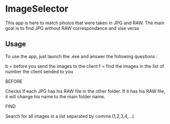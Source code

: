 # ImageSelector
This app is here to match photos that were taken in JPG and RAW. The main goal is to find JPG without RAW correspondance and vise versa

## Usage
To use the app, just launch the .exe and answer the following questions :

b = before you send the images to the client 
f = find the images in the list of number the client sended to you 

BEFORE 

Checks if each JPG has his RAW file in the other folder. If it has his RAW file, it will change his name to the main folder name.

FIND

Search for all images in a list separated by comma (1,2,3,4,...)
